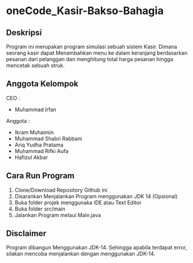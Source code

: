# oneCode_Kasir-Bakso-Bahagia

## Deskripsi
Program ini merupakan program simulasi sebuah sistem Kasir. Dimana seorang kasir dapat 
Menambahkan menu ke dalam keranjang berdasarkan pesanan dari pelanggan dan menghitung
total harga pesanan hingga mencetak sebuah struk.

## Anggota Kelompok
CEO : 
- Muhammad Irfan

Anggota : 
- Ikram Muhaimin
- Muhammad Shabri Rabbani
- Ariq Yudha Pratama
- Muhammad Rifki Aufa
- Hafizul Akbar
    

## Cara Run Program
1. Clone/Download Repository Github ini
2. Disarankan Menjalankan Program menggunakan JDK 14 (Opsional)
3. Buka folder projek menggunaka IDE atau Text Editor
4. Buka folder src/main
5. Jalankan Program melaui Main.java

## Disclaimer
Program dibangun Menggunakan JDK-14. Sehingga apabila terdapat error, silakan mencoba
menjalankan dengan menggunakan JDK-14. 
